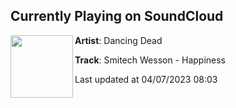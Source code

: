 ## Currently Playing on SoundCloud

[<img align="left" width="100" src="https://i1.sndcdn.com/artworks-dODeVlmrZzy3K27y-osA1Eg-t500x500.jpg">](https://soundcloud.com/dancingdeadrecords/smitech-wesson-happiness)

**Artist**: Dancing Dead 

**Track**: Smitech Wesson - Happiness

Last updated at 04/07/2023 08:03
